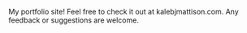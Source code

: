 My portfolio site! Feel free to check it out at kalebjmattison.com. Any feedback or suggestions are welcome.
